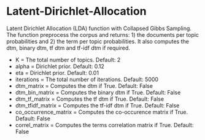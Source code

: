 # Latent-Dirichlet-Allocation
Latent Dirichlet Allocation (LDA) function with Collapsed Gibbs Sampling. The function preprocess the corpus and returns: 1) the documents per topic probabilities and 2) the term per topic probabilities. It also computes the dtm, binary dtm, tf dtm and tf-idf dtm if required.

* K = The total number of topics. Default: 2
* alpha = Dirichlet prior. Default: 0.12
* eta = Dirichlet prior. Default: 0.01
* iterations = The total number of iterations. Default: 5000
* dtm_matrix = Computes the dtm if True. Default: False
* dtm_bin_matrix = Computes the binary dtm if True. Default: False
* dtm_tf_matrix = Computes the tf dtm if True. Default: False
* dtm_tfidf_matrix = Computes the tf-idf dtm if True. Default: False
* co_occurrence_matrix = Computes the co-occurence matrix if True. Default: False
* correl_matrix = Computes the terms correlation matrix if True. Default: False
